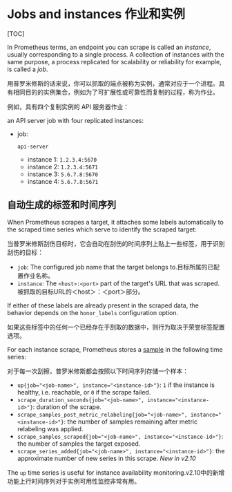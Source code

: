 # Jobs and instances 作业和实例

[TOC]

In Prometheus terms, an endpoint you can scrape is called an *instance*, usually corresponding to a single process. A collection of instances  with the same purpose, a process replicated for scalability or  reliability for example, is called a *job*.

用普罗米修斯的话来说，你可以抓取的端点被称为实例，通常对应于一个进程。具有相同目的的实例集合，例如为了可扩展性或可靠性而复制的过程，称为作业。

例如，具有四个复制实例的 API 服务器作业：

an API server job with four replicated instances:

- job: 

  ```
  api-server
  ```

  - instance 1: `1.2.3.4:5670`
  - instance 2: `1.2.3.4:5671`
  - instance 3: `5.6.7.8:5670`
  - instance 4: `5.6.7.8:5671`

## 自动生成的标签和时间序列

When Prometheus scrapes a target, it attaches some labels automatically to the scraped time series which serve to identify the scraped target:

当普罗米修斯刮伤目标时，它会自动在刮伤的时间序列上贴上一些标签，用于识别刮伤的目标：

- `job`: The configured job name that the target belongs to.目标所属的已配置作业名称。
- `instance`: The `<host>:<port>` part of the target's URL that was scraped.被抓取的目标URL的＜host＞：＜port＞部分。

If either of these labels are already present in the scraped data, the behavior depends on the `honor_labels` configuration option. 

如果这些标签中的任何一个已经存在于刮取的数据中，则行为取决于荣誉标签配置选项。

For each instance scrape, Prometheus stores a [sample](https://prometheus.io/docs/introduction/glossary#sample) in the following time series:

对于每一次刮擦，普罗米修斯都会按照以下时间序列存储一个样本：

- `up{job="<job-name>", instance="<instance-id>"}`: `1` if the instance is healthy, i.e. reachable, or `0` if the scrape failed.
- `scrape_duration_seconds{job="<job-name>", instance="<instance-id>"}`: duration of the scrape.
- `scrape_samples_post_metric_relabeling{job="<job-name>", instance="<instance-id>"}`: the number of samples remaining after metric relabeling was applied.
- `scrape_samples_scraped{job="<job-name>", instance="<instance-id>"}`: the number of samples the target exposed.
- `scrape_series_added{job="<job-name>", instance="<instance-id>"}`: the approximate number of new series in this scrape. *New in v2.10*

The `up` time series is useful for instance availability monitoring.v2.10中的新增功能上行时间序列对于实例可用性监控非常有用。